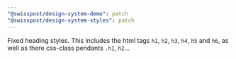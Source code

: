```yaml
---
"@swisspost/design-system-demo": patch
"@swisspost/design-system-styles": patch
---
```


Fixed heading styles. This includes the html tags `h1`, `h2`, `h3`, `h4`, `h5` and `h6`, as well as there css-class pendants `.h1`, `h2`...
